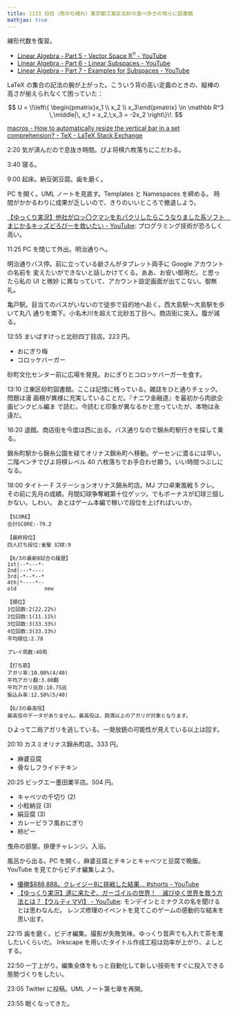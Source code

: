 ```yaml
---
title: 1133 日目（雨のち晴れ）東京都江東区北砂の食べ歩きの傍らに図書館
mathjax: true
---
```


線形代数を復習。

* [Linear Algebra - Part 5 - Vector Space $\mathbb R^n$ - YouTube](https://www.youtube.com/watch?v=xT0pxcygvLw&list=PLBh2i93oe2quLc5zaxD0WHzQTGrXMwAI6&index=5)
* [Linear Algebra - Part 6 - Linear Subspaces - YouTube](https://www.youtube.com/watch?v=TITspOSjMZw&list=PLBh2i93oe2quLc5zaxD0WHzQTGrXMwAI6&index=6)
* [Linear Algebra - Part 7 - Examples for Subspaces - YouTube](https://www.youtube.com/watch?v=gVQCXMbw098&list=PLBh2i93oe2quLc5zaxD0WHzQTGrXMwAI6&index=7)

LaTeX の集合の記法の腕が上がった。こういう背の高い定義のときの、縦棒の高さが揃えられなくて困っていた：

$$
U = \!\left\{ \begin{pmatrix}x_1 \\ x_2 \\ x_3\end{pmatrix} \in \mathbb R^3
\,\middle|\,
x_1 = x_2,\;x_3 = -2x_2
\right\}\!.
$$

[macros - How to automatically resize the vertical bar in a set comprehension? - TeX - LaTeX Stack Exchange](https://tex.stackexchange.com/questions/448/how-to-automatically-resize-the-vertical-bar-in-a-set-comprehension)

2:20 気が済んだので息抜き時間。ぴよ将棋六枚落ちにこだわる。

3:40 寝る。

9:00 起床。納豆粥豆腐。歯を磨く。

PC を開く。UML ノートを見直す。Templates と Namespaces を締める。
時間がかかるわりに成果が乏しいので、きりのいいところで撤退しよう。

[【ゆっくり実況】他社がロッ〇クマンを丸パクリしたらこうなりました系ソフト　まじかるキッズどろぴーを救いたい - YouTube](https://www.youtube.com/watch?v=XNZ-MFWwk6Y):
プログラミング技術が恐ろしく高い。

11:25 PC を閉じて外出。明治通りへ。

明治通りバス停。前に立っている爺さんがタブレット両手に Google アカウントの名前を
変えたいができないと話しかけてくる。ああ、お安い御用だ。と思ったら私の UI と微妙
に異なっていて、アカウント設定画面が出てこない。御無礼。

亀戸駅。目当てのバスがいないので徒歩で目的地へ赴く。西大島駅～大島駅を歩いて丸八
通りを南下。小名木川を超えて北砂五丁目へ。商店街に突入。腹が減る。

<blockquote class="twitter-tweet"
  data-conversation="none"
  data-media-max-width="480" data-theme="dark" data-align="center">
<a href="https://twitter.com/showa_yojyo/status/1664996760698200065"></a>
</blockquote>
12:55 まいばすけっと北砂四丁目店。223 円。

* おにぎり梅
* コロッケバーガー

砂町文化センター前に広場を発見。おにぎりとコロッケバーガーを食す。

13:10 江東区砂町図書館。ここは記憶に残っている。雑誌をひと通りチェック。問題は漫
画棚が異様に充実していることだ。『ナニワ金融道』を最初から肉欲企画ピンクビル編ま
で読む。今読むと印象が異なるかと思っていたが、本物は永遠だ。

16:20 退館。商店街を今度は西に出る。バス通りなので錦糸町駅行きを探して乗る。

錦糸町駅から錦糸公園を経てオリナス錦糸町へ移動。ゲーセンに潜るには早い。
二階ベンチでぴよ将棋レベル 40 六枚落ちでお手合わせ願う。いい時間つぶしになる。

18:00 タイトー F ステーションオリナス錦糸町店。MJ プロ卓東風戦 5 クレ。
その前に先月の成績。月間幻球争奪戦第十位ゲッツ。でもボーナスが幻球三個しかない。しわい。
あとはゲーム本編で稼いで段位を上げればいいか。

```text
【SCORE】
合計SCORE:-79.2

【最終段位】
四人打ち段位:雀聖 幻球:9

【6/3の最新8試合の履歴】
1st|--*---*-
2nd|---*----
3rd|-*--*--*
4th|*----*--
old         new

【順位】
1位回数:2(22.22%)
2位回数:1(11.11%)
3位回数:3(33.33%)
4位回数:3(33.33%)
平均順位:2.78

プレイ局数:40局

【打ち筋】
アガリ率:10.00%(4/40)
平均アガリ翻:3.00翻
平均アガリ巡目:10.75巡
振込み率:12.50%(5/40)

【6/3の最高役】
最高役のデータがありません。最高役は、跳満以上のアガリが対象となります。
```

ひよって二局アガリを逃している。一発放銃の可能性が見えている以上は回す。

20:10 カスミオリナス錦糸町店。333 円。

* 麻婆豆腐
* 骨なしフライドチキン

20:25 ビッグエー墨田業平店。504 円。

* キャベツの千切り (2)
* 小粒納豆 (3)
* 絹豆腐 (3)
* カレーピラフ風おにぎり
* 柿ピー

曳舟の部屋。排便チャレンジ。入浴。

風呂から出る。PC を開く。麻婆豆腐とチキンとキャベツと豆腐で晩飯。
YouTube を見てからビデオ編集しよう。

* [優勝$888,888。クレイジー8に挑戦した結果… #shorts - YouTube](https://www.youtube.com/watch?v=4qFySXpFoH0)
* [【ゆっくり実況】遂に来たぞ、ガーゴイルの世界！　滅びゆく世界を救う方法とは？【ウルティマⅥ】 - YouTube](https://www.youtube.com/watch?v=7fRH3ObbfB4):
  モンデインとミナクスの名を聞けるとは思わなんだ。
  レンズ修理のイベントを見てこのゲームの感動的な結末を思い出す。

22:15 歯を磨く。ビデオ編集。撮影が失敗気味。ゆっくり音声でも入れて茶を濁したいくらいだ。
Inkscape を用いたタイトル作成工程は効率が上がり、よしとする。

22:50 一丁上がり。編集全体をもっと自動化して新しい技術をすぐに投入できる態勢づくりをしたい。

23:05 Twitter に投稿。UML ノート第七章を再開。

23:55 眠くなってきた。
